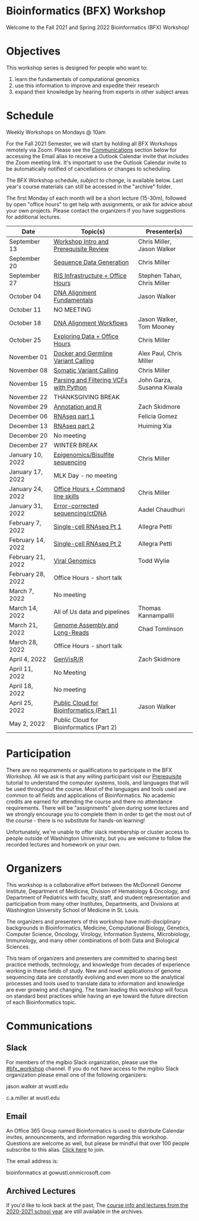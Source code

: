 # Bioinformatics (BFX) Workshop

Welcome to the Fall 2021 and Spring 2022 Bioinformatics (BFX) Workshop! 

# Objectives

This workshop series is designed for people who want to:
1) learn the fundamentals of computational genomics
2) use this information to improve and expedite their research
3) expand their knowledge by hearing from experts in other subject areas

# Schedule

Weekly Workshops on Mondays @ 10am

For the Fall 2021 Semester, we will start by holding all BFX Workshops remotely via Zoom. Please see the [Communications](https://github.com/genome/bfx-workshop/blob/master/README.md#communications) section below for accessing the Email alias to receive a Outlook Calendar invite that includes the Zoom meeting link. It's important to use the Outlook Calendar invite to be automatically notified of cancellations or changes to scheduling.

The BFX Workshop schedule, _subject to change_, is available below. Last year's course materials can still be accessed in the "archive" folder.

The first Monday of each month will be a short lecture (15-30m), followed by open "office hours" to get help with assignments, or ask for advice about your own projects. Please contact the organizers if you have suggestions for additional lectures.

|Date|Topic(s)|Presenter(s)|
|----|--------|------------|
| September 13 | [Workshop Intro and Prerequisite Review](https://github.com/genome/bfx-workshop/tree/master/lectures/week_01) | Chris Miller, Jason Walker | 
| September 20 | [Sequence Data Generation](https://github.com/genome/bfx-workshop/tree/master/lectures/week_02) | Chris Miller |
| September 27 | [RIS Infrastructure + Office Hours](https://wustl.box.com/s/003l9e3q1oh8631fdzct90aafcuxot1b) | Stephen Tahan, Chris Miller | 
| October 04 | [DNA Alignment Fundamentals](https://github.com/genome/bfx-workshop/tree/master/lectures/week_04) | Jason Walker |
| October 11 | NO MEETING | |
| October 18 | [DNA Alignment Workflows](https://github.com/genome/bfx-workshop/tree/master/lectures/week_05) | Jason Walker, Tom Mooney |
| October 25 | [Exploring Data + Office Hours](https://github.com/genome/bfx-workshop/tree/master/lectures/week_06) | Chris Miller |
| November 01 | [Docker and Germline Variant Calling](https://github.com/genome/bfx-workshop/tree/master/lectures/week_07) | Alex Paul, Chris Miller |
| November 08 | [Somatic Variant Calling](https://github.com/genome/bfx-workshop/tree/master/lectures/week_08) | Chris Miller|
| November 15 | [Parsing and Filtering VCFs with Python](https://github.com/genome/bfx-workshop/tree/master/lectures/week_09) | John Garza, Susanna Kiwala |
| November 22 | THANKSGIVING BREAK | |
| November 29 | [Annotation and R](https://github.com/genome/bfx-workshop/tree/master/lectures/week_10) | Zach Skidmore |
| December 06 | [RNAseq part 1](https://github.com/genome/bfx-workshop/tree/master/lectures/week_11) | Felicia Gomez |
| December 13 | [RNAseq part 2](https://github.com/genome/bfx-workshop/tree/master/lectures/week_12) | Huiming Xia |
| December 20 | No meeting | |
| December 27 | WINTER BREAK | |
| January 10, 2022 | [Epigenomics/Bisulfite sequencing](https://github.com/genome/bfx-workshop/tree/master/lectures/week_13) | Chris Miller |
| January 17, 2022 | MLK Day - no meeting |  | 
| January 24, 2022 | [Office Hours + Command line skills](https://github.com/genome/bfx-workshop/tree/master/lectures/week_14) | Chris Miller | 
| January 31, 2022 | [Error-corrected sequencing/ctDNA](https://github.com/genome/bfx-workshop/tree/master/lectures/week_15) | Aadel Chaudhuri | 
| February 7, 2022 | [Single-cell RNAseq Pt 1](https://github.com/genome/bfx-workshop/tree/master/lectures/week_16) | Allegra Petti |
| February 14, 2022 | [Single-cell RNAseq Pt 2](https://github.com/genome/bfx-workshop/tree/master/lectures/week_17) | Allegra Petti |
| February 21, 2022 | [Viral Genomics](https://github.com/genome/bfx-workshop/tree/master/lectures/week_18) | Todd Wylie  |
| February 28, 2022 | Office Hours - short talk | |
| March 7, 2022 | No meeting |  |
| March 14, 2022 | All of Us data and pipelines | Thomas Kannampallil |
| March 21, 2022 | [Genome Assembly and Long-Reads](https://github.com/genome/bfx-workshop/tree/master/lectures/week_22) | Chad Tomlinson | 
| March 28, 2022 | Office Hours - short talk |  | 
| April 4, 2022 | [GenVisR/R](https://github.com/genome/bfx-workshop/tree/master/lectures/week_24) | Zach Skidmore |
| April 11, 2022 | No Meeting | |
| April 18, 2022 | No meeting | |
| April 25, 2022 | [Public Cloud for Bioinformatics (Part 1)](https://github.com/genome/bfx-workshop/tree/master/lectures/week_27) | Jason Walker |
| May 2, 2022 | Public Cloud for Bioinformatics (Part 2) | |

# Participation

There are no requirements or qualifications to participate in the BFX Workshop. All we ask is that any willing participant visit our [Prerequisite](https://github.com/genome/bfx-workshop/blob/master/lectures/week_01/bfx_workshop_01_overview.ipynb) tutorial to understand the computer systems, tools, and languages that will be used throughout the course. Most of the languages and tools used are common to all fields and applications of Bioinformatics. No academic credits are earned for attending the course and there no attendance requirements.  There will be "assignments" given during some lectures and we strongly encourage you to complete them in order to get the most out of the course - there is no substitute for hands-on learning!

Unfortunately, we're unable to offer slack membership or cluster access to people outside of Washington University, but you are welcome to follow the recorded lectures and homework on your own.

# Organizers

This workshop is a collaborative effort between the McDonnell Genome Institute, Department of Medicine, Division of Hematology & Oncology, and Department of Pediatrics with faculty, staff, and student representation and participation from many other Institutes, Departments, and Divisions at Washington University School of Medicine in St. Louis.

The organizers and presenters of this workshop have multi-disciplinary backgrounds in Bioinformatics, Medicine, Computational Biology, Genetics, Computer Science, Oncology, Virology, Information Systems, Microbiology, Immunology, and many other combinations of both Data and Biological Sciences.

This team of organizers and presenters are committed to sharing best practice methods, technology, and knowledge from decades of experience working in these fields of study. New and novel applications of genome sequencing data are constantly evolving and even more so the analytical processes and tools used to translate data to information and knowledge are ever growing and changing. The team leading this workshop will focus on standard best practices while having an eye toward the future direction of each Bioinformatics topic.

# Communications

## Slack

For members of the mgibio Slack organization, please use the [#bfx_workshop](https://mgibio.slack.com/archives/CDE4LQHHD) channel. If you do not have access to the mgibio Slack organization please email one of the following organizers:

jason.walker at wustl.edu

c.a.miller at wustl.edu

## Email

An Office 365 Group named Bioinformatics is used to distribute Calendar invites, announcements, and information regarding this workshop. Questions are welcome as well, but please be mindful that over 100 people subscribe to this alias. [Click here](https://outlook.office365.com/owa/bioinformatics@gowustl.onmicrosoft.com/groupsubscription.ashx?action=join&source=MSExchange/LokiServer&guid=2fdc302a-812b-4984-a57b-62ee21430272) to join.

The email address is: 

bioinformatics at gowustl.onmicrosoft.com

## Archived Lectures

If you'd like to look back at the past, The [course info and lectures from the 2020-2021 school year](https://github.com/genome/bfx-workshop/tree/v2020-2021) are still available in the archives.
